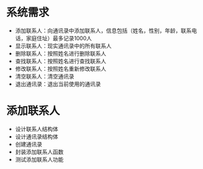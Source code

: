 # 系统需求

* 添加联系人：向通讯录中添加联系人，信息包括（姓名，性别，年龄，联系电话，家庭住址）最多记录1000人
* 显示联系人：现实通讯录中的所有联系人
* 删除联系人：按照姓名进行删除联系人
* 查找联系人：按照姓名进行查找联系人
* 修改联系人：按照姓名重新修改联系人
* 清空联系人：清空通讯录
* 退出通讯录：退出当前使用的通讯录

# 添加联系人

* 设计联系人结构体
* 设计通讯录结构体
* 创建通讯录
* 封装添加联系人函数
* 测试添加联系人功能